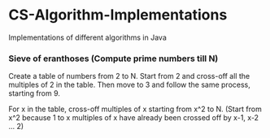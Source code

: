 # CS-Algorithm-Implementations
Implementations of different algorithms in Java

### Sieve of eranthoses (Compute prime numbers till N)
Create a table of numbers from 2 to N. Start from 2 and cross-off all the multiples of 2 in the table. Then move to 3 and follow the same process, starting from 9. 

For x in the table, cross-off multiples of x starting from x^2 to N. (Start from x^2 because 1 to x multiples of x have already been crossed off by x-1, x-2 ... 2)

